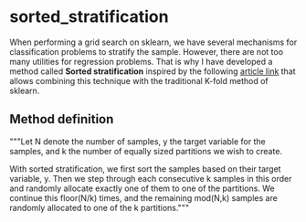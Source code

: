 # sorted_stratification
When performing a grid search on sklearn, we have several mechanisms for classification problems to stratify the sample. However, there are not too many utilities for regression problems. That is why I have developed a method called **Sorted stratification** inspired by the following [article link](https://scottclowe.com/2016-03-19-stratified-regression-partitions/) that allows combining this technique with the traditional K-fold method of sklearn. 

## Method definition

"""Let N denote the number of samples, y the target variable for the samples, and k the number of equally sized partitions we wish to create.

With sorted stratification, we first sort the samples based on their target variable, y. Then we step through each consecutive k samples in this order and randomly allocate exactly one of them to one of the partitions. We continue this floor(N/k) times, and the remaining mod(N,k) samples are randomly allocated to one of the k partitions."""
